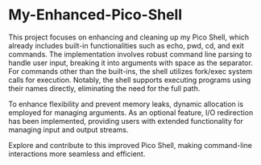 # My-Enhanced-Pico-Shell
This project focuses on enhancing and cleaning up my Pico Shell, which already includes built-in functionalities such as echo, pwd, cd, and exit commands. The implementation involves robust command line parsing to handle user input, breaking it into arguments with space as the separator. For commands other than the built-ins, the shell utilizes fork/exec system calls for execution. Notably, the shell supports executing programs using their names directly, eliminating the need for the full path.

To enhance flexibility and prevent memory leaks, dynamic allocation is employed for managing arguments. As an optional feature, I/O redirection has been implemented, providing users with extended functionality for managing input and output streams.

Explore and contribute to this improved Pico Shell, making command-line interactions more seamless and efficient.
